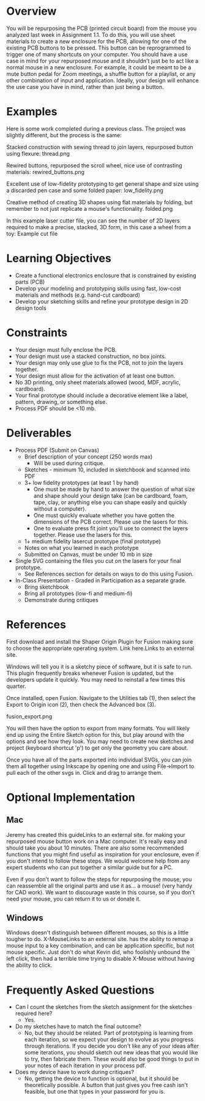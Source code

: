 # Overview
You will be repurposing the PCB (printed circuit board) from the mouse you analyzed last week in Assignment 1.1. To do this, you will use sheet materials to create a new enclosure for the PCB, allowing for one of the existing PCB buttons to be pressed. This button can be reprogrammed to trigger one of many shortcuts on your computer. You should have a use case in mind for your repurposed mouse and it shouldn't just be to act like a normal mouse in a new enclosure. For example, it could be meant to be a mute button pedal for Zoom meetings, a shuffle button for a playlist, or any other combination of input and application. Ideally, your design will enhance the use case you have in mind, rather than just being a button.

# Examples

Here is some work completed during a previous class. The project was slightly different, but the process is the same: 

Stacked construction with sewing thread to join layers, repurposed button using flexure:
thread.png

Rewired buttons, repurposed the scroll wheel, nice use of contrasting materials:
rewired_buttons.png

Excellent use of low-fidelity prototyping to get general shape and size using a discarded pen case and some folded paper:
low_fidelity.png

Creative method of creating 3D shapes using flat materials by folding, but remember to not just replicate a mouse's functionality.
folded.png

In this example laser cutter file, you can see the number of 2D layers required to make a precise, stacked, 3D form, in this case a wheel from a toy:
Example cut file

# Learning Objectives
- Create a functional electronics enclosure that is constrained by existing parts (PCB)
- Develop your modeling and prototyping skills using fast, low-cost materials and methods (e.g. hand-cut cardboard)
- Develop your sketching skills and refine your prototype design in 2D design tools

# Constraints
- Your design must fully enclose the PCB.
- Your design must use a stacked construction, no box joints.
- Your design may only use glue to fix the PCB, not to join the layers together.
- Your design must allow for the activation of at least one button.
- No 3D printing, only sheet materials allowed (wood, MDF, acrylic, cardboard).
- Your final prototype should include a decorative element like a label, pattern, drawing, or something else.
- Process PDF should be <10 mb.

# Deliverables
- Process PDF (Submit on Canvas)
    - Brief description of your concept (250 words max)
        - Will be used during critique.
    - Sketches - minimum 10, included in sketchbook and scanned into PDF
    - 3+ low fidelity prototypes (at least 1 by hand)
        - One must be made by hand to answer the question of what size and shape should your design take (can be cardboard, foam, tape, clay, or anything else you can shape easily and quickly without a computer).
        - One must quickly evaluate whether you have gotten the dimensions of the PCB correct. Please use the lasers for this.
        - One to evaluate press fit joint you'll use to connect the layers together. Please use the lasers for this.
    - 1+ medium fidelity lasercut prototype (final prototype)
    - Notes on what you learned in each prototype
    - Submitted on Canvas, must be under 10 mb in size
- Single SVG containing the files you cut on the lasers for your final prototype.
    - See References section for details on ways to do this using Fusion.
- In-Class Presentation - Graded in Participation as a separate grade.
    - Bring sketchbook
    - Bring all prototypes (low-fi and medium-fi)
    - Demonstrate during critiques

# References
First download and install the Shaper Origin Plugin for Fusion making sure to choose the appropriate operating system. Link here.Links to an external site.

Windows will tell you it is a sketchy piece of software, but it is safe to run. This plugin frequently breaks whenever Fusion is updated, but the developers update it quickly. You may need to reinstall a few times this quarter.

Once installed, open Fusion. Navigate to the Utilities tab (1), then select the Export to Origin icon (2), then check the Advanced box (3).

fusion_export.png

You will then have the option to export from many formats. You will likely end up using the Entire Sketch option for this, but play around with the options and see how they look. You may need to create new sketches and project (keyboard shortcut 'p') to get only the geometry you care about.

Once you have all of the parts exported into individual SVGs, you can join them all together using Inkscape by opening one and using File->Import to pull each of the other svgs in. Click and drag to arrange them.

# Optional Implementation
## Mac
Jeremy has created this guideLinks to an external site. for making your repurposed mouse button work on a Mac computer. It's really easy and should take you about 10 minutes. There are also some recommended functions that you might find useful as inspiration for your enclosure, even if you don't intend to follow these steps. We would welcome help from any expert students who can put together a similar guide but for a PC.

Even if you don't want to follow the steps for repurposing the mouse, you can reassemble all the original parts and use it as... a mouse! (very handy for CAD work). We want to discourage waste in this course, so if you don't need your mouse, you can return it to us or donate it.

## Windows
Windows doesn't distinguish between different mouses, so this is a little tougher to do. X-MouseLinks to an external site. has the ability to remap a mouse input to a key combination, and can be application specific, but not mouse specific. Just don't do what Kevin did, who foolishly unbound the left click, then had a terrible time trying to disable X-Mouse without having the ability to click.

# Frequently Asked Questions
- Can I count the sketches from the sketch assignment for the sketches required here?
    - Yes.
- Do my sketches have to match the final outcome?
    - No, but they should be related. Part of prototyping is learning from each iteration, so we expect your design to evolve as you progress through iterations. If you decide you don't like any of your ideas after some iterations, you should sketch out new ideas that you would like to try, then fabricate them. These would also be good things to put in your notes of each iteration in your process pdf.
- Does my device have to work during critiques?
    - No, getting the device to function is optional, but it should be theoretically possible. A button that just gives you free cash isn't feasible, but one that types in your password for you is.